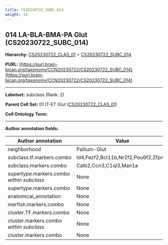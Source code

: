 ```yaml
---
title: CS20230722_SUBC_014
weight: 14
---
```

## 014 LA-BLA-BMA-PA Glut (CS20230722_SUBC_014)
<b>Hierarchy: </b>
[CS20230722_CLAS_01](../CS20230722_CLAS_01) >
[CS20230722_SUBC_014](../CS20230722_SUBC_014)

**PURL:** [https://purl.brain-bican.org/taxonomy/CCN20230722/CS20230722_SUBC_014](https://purl.brain-bican.org/taxonomy/CCN20230722/CS20230722_SUBC_014)

---


**Labelset:** subclass (Rank: 2)

**Parent Cell Set:** 01 IT-ET Glut ([CS20230722_CLAS_01](../CS20230722_CLAS_01))



**Cell Ontology Term:** 

[MARKER GENES.]: #


---

[TRANSFERRED ANNOTATIONS.]: #


[AUTHOR ANNOTATION FIELDS.]: #


**Author annotation fields:**

| Author annotation | Value |
|-------------------|-------|
|neighborhood|Pallium-Glut|
|subclass.tf.markers.combo|Id4,Fezf2,Bcl11b,Nr2f2,Pou6f2,Zfpm2|
|subclass.markers.combo|Calb2,Ccn3,C1ql3,Man1a|
|supertype.markers.combo _within subclass_|None|
|supertype.markers.combo|None|
|anatomical_annotation|None|
|merfish.markers.combo|None|
|cluster.TF.markers.combo|None|
|cluster.markers.combo _within subclass_|None|
|cluster.markers.combo|None|
